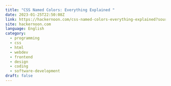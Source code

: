 ```yaml
---
title: "CSS Named Colors: Everything Explained "
date: 2023-01-25T22:50:08Z
link: https://hackernoon.com/css-named-colors-everything-explained?source=rss&utm_medium=RSS&utm_source=news.12bit.vn
site: hackernoon.com
language: English
category:
  - programming
  - css
  - html
  - webdev
  - frontend
  - design
  - coding
  - software-development
draft: false
---
```


